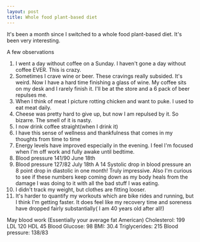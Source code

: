 ```yaml
---
layout: post
title: Whole food plant-based diet
---
```

It's been a month since I switched to a whole food plant-based diet.  It's been very interesting.

A few observations

1.  I went a day without coffee on a Sunday.  I haven't gone a day without coffee EVER.  This is crazy.
2.  Sometimes I crave wine or beer.  These cravings really subsided.  It's weird.  Now I have a hard time finishing a glass of wine.
    My coffee sits on my desk and I rarely finish it.  I'll be at the store and a 6 pack of beer repulses me.
3.  When I think of meat I picture rotting chicken and want to puke.  I used to eat meat daily.
4.  Cheese was pretty hard to give up, but now I am repulsed by it.  So bizarre.  The smell of it is nasty.
5. I now drink coffee straight(when I drink it)
6. I have this sense of wellness and thankfulness that comes in my thoughts from time to time
7. Energy levels have improved especially in the evening.  I feel I'm focused when I'm off work and fully awake until bedtime.
8. Blood pressure 141/90 June 18th 
9. Blood pressure 127/82 July 18th
   A 14 Systolic drop in blood pressure an 8 point drop in diastolic in one month! Truly impressive.  Also I'm curious to see if these numbers
   keep coming down as my body heals from the damage I was doing to it with all the bad stuff I was eating.
10. I didn't track my weight, but clothes are fitting looser.  
11. It's harder to quantify my workouts which are bike rides and running, but I think I'm getting faster.  It does feel like my recovery time and soreness
have dropped fairly substantially( I am 40 years old after all!)

May blood work (Essentially your average fat American)
Cholesterol: 199
  LDL 120
  HDL 45
Blood Glucose: 98
BMI: 30.4
Triglycerides: 215
Blood pressure: 138/83
